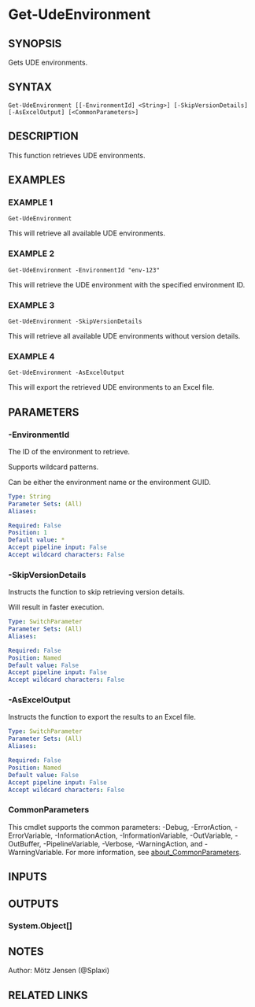 ﻿---
external help file: d365bap.tools-help.xml
Module Name: d365bap.tools
online version:
schema: 2.0.0
---

# Get-UdeEnvironment

## SYNOPSIS
Gets UDE environments.

## SYNTAX

```
Get-UdeEnvironment [[-EnvironmentId] <String>] [-SkipVersionDetails] [-AsExcelOutput] [<CommonParameters>]
```

## DESCRIPTION
This function retrieves UDE environments.

## EXAMPLES

### EXAMPLE 1
```
Get-UdeEnvironment
```

This will retrieve all available UDE environments.

### EXAMPLE 2
```
Get-UdeEnvironment -EnvironmentId "env-123"
```

This will retrieve the UDE environment with the specified environment ID.

### EXAMPLE 3
```
Get-UdeEnvironment -SkipVersionDetails
```

This will retrieve all available UDE environments without version details.

### EXAMPLE 4
```
Get-UdeEnvironment -AsExcelOutput
```

This will export the retrieved UDE environments to an Excel file.

## PARAMETERS

### -EnvironmentId
The ID of the environment to retrieve.

Supports wildcard patterns.

Can be either the environment name or the environment GUID.

```yaml
Type: String
Parameter Sets: (All)
Aliases:

Required: False
Position: 1
Default value: *
Accept pipeline input: False
Accept wildcard characters: False
```

### -SkipVersionDetails
Instructs the function to skip retrieving version details.

Will result in faster execution.

```yaml
Type: SwitchParameter
Parameter Sets: (All)
Aliases:

Required: False
Position: Named
Default value: False
Accept pipeline input: False
Accept wildcard characters: False
```

### -AsExcelOutput
Instructs the function to export the results to an Excel file.

```yaml
Type: SwitchParameter
Parameter Sets: (All)
Aliases:

Required: False
Position: Named
Default value: False
Accept pipeline input: False
Accept wildcard characters: False
```

### CommonParameters
This cmdlet supports the common parameters: -Debug, -ErrorAction, -ErrorVariable, -InformationAction, -InformationVariable, -OutVariable, -OutBuffer, -PipelineVariable, -Verbose, -WarningAction, and -WarningVariable. For more information, see [about_CommonParameters](http://go.microsoft.com/fwlink/?LinkID=113216).

## INPUTS

## OUTPUTS

### System.Object[]
## NOTES
Author: Mötz Jensen (@Splaxi)

## RELATED LINKS
